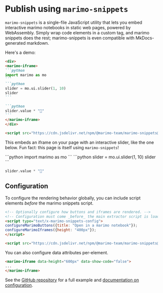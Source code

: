 # Publish using `marimo-snippets` 

`marimo-snippets` is a single-file JavaScript utility that lets you embed interactive
marimo notebooks in static web pages, powered by WebAssembly. Simply wrap code
elements in a custom tag, and marimo snippets does the rest; marimo-snippets
is even compatible with MkDocs-generated markdown.

Here's a demo:

````md
<div>
<marimo-iframe>
```python
import marimo as mo
```
```python
slider = mo.ui.slider(1, 10)
slider
```

```python
slider.value * "🍃"
```
</marimo-iframe>
</div>

<script src="https://cdn.jsdelivr.net/npm/@marimo-team/marimo-snippets@1"></script>
````

This embeds an iframe on your page with an interactive slider, like the one below.
Fun fact: this page is itself using `marimo-snippets`!

<div>
<marimo-iframe>
```python
import marimo as mo
```
```python
slider = mo.ui.slider(1, 10)
slider
```

```python
slider.value * "🍃"
```
</marimo-iframe>
</div>

<script src="https://cdn.jsdelivr.net/npm/@marimo-team/marimo-snippets@1"></script>

## Configuration 

To configure the rendering behavior globally, you can include script elements *before* the marimo snippets script.

```html
<!-- Optionally configure how buttons and iframes are rendered. -->
<!-- Configuration must come _before_ the main extractor script is loaded. -->
<script type="text/x-marimo-snippets-config">
configureMarimoButtons({title: "Open in a marimo notebook"});
configureMarimoIframes({height: "400px"});
</script>

<script src="https://cdn.jsdelivr.net/npm/@marimo-team/marimo-snippets@1"></script>
```

You can also configure data attributes per-element. 

```html
<marimo-iframe data-height="600px" data-show-code="false">
...
</marimo-iframe>
```

See the [GitHub repository](https://github.com/marimo-team/marimo-snippets) for a full example and [documentation on configuration](https://github.com/marimo-team/marimo-snippets?tab=readme-ov-file#configuration).
